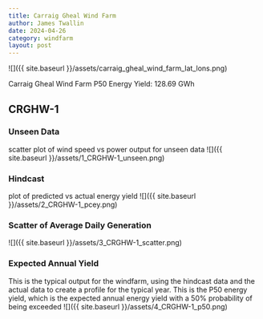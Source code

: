 ```yaml
---
title: Carraig Gheal Wind Farm
author: James Twallin
date: 2024-04-26
category: windfarm
layout: post
---
```

![]({{ site.baseurl }}/assets/carraig_gheal_wind_farm_lat_lons.png)

Carraig Gheal Wind Farm P50 Energy Yield: 128.69 GWh

CRGHW-1
-------------
### Unseen Data 
scatter plot of wind speed vs power output for unseen data
![]({{ site.baseurl }}/assets/1_CRGHW-1_unseen.png)
### Hindcast 
plot of predicted vs actual energy yield
![]({{ site.baseurl }}/assets/2_CRGHW-1_pcey.png)
### Scatter of Average Daily Generation 

![]({{ site.baseurl }}/assets/3_CRGHW-1_scatter.png)
### Expected Annual Yield 
This is the typical output for the windfarm, using the hindcast data and the actual data to create a profile for the typical year. This is the P50 energy yield, which is the expected annual energy yield with a 50% probability of being exceeded
![]({{ site.baseurl }}/assets/4_CRGHW-1_p50.png)

